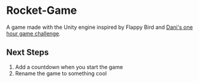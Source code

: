 # Rocket-Game
A game made with the Unity engine inspired by Flappy Bird and [Dani's one hour game challenge](https://youtu.be/EGBvvlgbJVM).

## Next Steps
1) Add a countdown when you start the game
2) Rename the game to something cool
